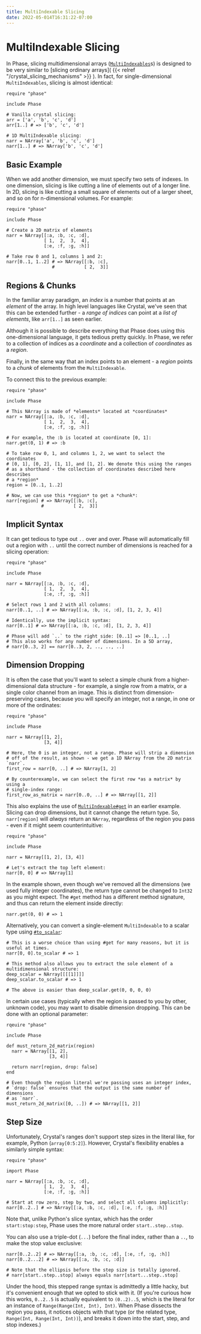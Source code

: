 ```yaml
---
title: MultiIndexable Slicing
date: 2022-05-014T16:31:22-07:00
---
```


# MultiIndexable Slicing
In Phase, slicing multidimensional arrays
([`MultiIndexables`](https://phase.blog/api/Phase/MultiIndexable.html)s) is
designed to be very similar to [slicing ordinary arrays]( {{< relref
"/crystal_slicing_mechanisms" >}} ). In fact, for single-dimensional
`MultiIndexables`, slicing is almost identical:

```crystal
require "phase"

include Phase

# Vanilla crystal slicing:
arr = ['a', 'b', 'c', 'd']
arr[1..] # => ['b', 'c', 'd']

# 1D MultiIndexable slicing:
narr = NArray['a', 'b', 'c', 'd']
narr[1..] # => NArray['b', 'c', 'd']
```

## Basic Example
When we add another dimension, we must specify two sets of indexes. In
one dimension, slicing is like cutting a line of elements out of a longer line.
In 2D, slicing is like cutting a small square of elements out of a larger sheet,
and so on for n-dimensional volumes. For example:

```crystal
require "phase"

include Phase

# Create a 2D matrix of elements
narr = NArray[[:a, :b, :c, :d],
              [ 1,  2,  3,  4],
              [:e, :f, :g, :h]]

# Take row 0 and 1, columns 1 and 2:
narr[0..1, 1..2] # => NArray[[:b, :c],
                 #           [ 2,  3]]
```

## Regions & Chunks
In the familiar array paradigm, an *index* is a number that points at an *element*
of the array. In high level languages like Crystal, we've seen that this can be
extended further - a *range of indices* can point at a *list of elements*, like
`arr[1..]` as seen earlier.

Although it is possible to describe everything that Phase does using this
one-dimensional language, it gets tedious pretty quickly. In Phase, we refer to
a collection of indices as a *coordinate* and a collection of *coordinates* as a *region*.

Finally, in the same way that an index points to an element - a *region* points
to a *chunk* of elements from the `MultiIndexable`.

To connect this to the previous example:

```crystal
require "phase"

include Phase

# This NArray is made of *elements* located at *coordinates*
narr = NArray[[:a, :b, :c, :d],
              [ 1,  2,  3,  4],
              [:e, :f, :g, :h]]

# For example, the :b is located at coordinate [0, 1]:
narr.get(0, 1) # => :b

# To take row 0, 1, and columns 1, 2, we want to select the coordinates
# [0, 1], [0, 2], [1, 1], and [1, 2]. We denote this using the ranges
# as a shorthand - the collection of coordinates described here describes
# a *region*
region = [0..1, 1..2]

# Now, we can use this *region* to get a *chunk*:
narr[region] # => NArray[[:b, :c],
             #           [ 2,  3]]
```

## Implicit Syntax
It can get tedious to type out `..` over and over. Phase will automatically fill out
a region with `..` until the correct number of dimensions is reached for a slicing
operation:

```crystal
require "phase"

include Phase

narr = NArray[[:a, :b, :c, :d],
              [ 1,  2,  3,  4],
              [:e, :f, :g, :h]]

# Select rows 1 and 2 with all columns:
narr[0..1, ..] # => NArray[[:a, :b, :c, :d], [1, 2, 3, 4]]

# Identically, use the implicit syntax:
narr[0..1] # => NArray[[:a, :b, :c, :d], [1, 2, 3, 4]]

# Phase will add `..` to the right side: [0..1] => [0..1, ..]
# This also works for any number of dimensions. In a 5D array,
# narr[0..3, 2] == narr[0..3, 2, .., .., ..]
```

## Dimension Dropping
It is often the case that you'll want to select a simple chunk from a higher-dimensional
data structure - for example, a single row from a matrix, or a single color channel from
an image. This is distinct from dimension-preserving cases, because you will specify an
integer, not a range, in one or more of the ordinates:

```crystal
require "phase"

include Phase

narr = NArray[[1, 2],
              [3, 4]]

# Here, the 0 is an integer, not a range. Phase will strip a dimension
# off of the result, as shown - we get a 1D NArray from the 2D matrix `narr`.
first_row = narr[0, ..] # => NArray[1, 2]

# By counterexample, we can select the first row *as a matrix* by using a
# single-index range:
first_row_as_matrix = narr[0..0, ..] # => NArray[[1, 2]]
```

This also explains the use of
[`MultiIndexable#get`](https://phase.blog/api/Phase/MultiIndexable.html#get%28%2Atuple%29-instance-method)
in an earlier example. Slicing can drop dimensions, but it cannot change the
return type. So, `narr[region]` will *always* return an `NArray`, regardless of
the region you pass - even if it might seem counterintuitive:

```crystal
require "phase"

include Phase

narr = NArray[[1, 2], [3, 4]]

# Let's extract the top left element:
narr[0, 0] # => NArray[1]
```

In the example shown, even though we've removed all the dimensions (we used fully integer coordinates),
the return type cannot be changed to `Int32` as you might expect. The `#get` method has a different
method signature, and thus can return the element inside directly:

```crystal
narr.get(0, 0) # => 1
```

Alternatively, you can convert a single-element `MultiIndexable` to a scalar
type using
[`#to_scalar`](https://phase.blog/api/Phase/MultiIndexable.html#to_scalar%3AT-instance-method):

```crystal
# This is a worse choice than using #get for many reasons, but it is useful at times.
narr[0, 0].to_scalar # => 1

# This method also allows you to extract the sole element of a multidimensional structure:
deep_scalar = NArray[[[[1]]]]
deep_scalar.to_scalar # => 1

# The above is easier than deep_scalar.get(0, 0, 0, 0)
```

In certain use cases (typically when the region is passed to you by other, unknown code),
you may want to disable dimension dropping. This can be done with an optional parameter:

```crystal
rqeuire "phase"

include Phase

def must_return_2d_matrix(region)
  narr = NArray[[1, 2],
                [3, 4]]

  return narr[region, drop: false]
end

# Even though the region literal we're passing uses an integer index,
# `drop: false` ensures that the output is the same number of dimensions
# as `narr`.
must_return_2d_matrix([0, ..]) # => NArray[[1, 2]]
```

## Step Size
Unfortunately, Crystal's ranges don't support step sizes in the literal like, for example,
Python (`array[0:5:2]`). However, Crystal's flexibility enables a similarly simple syntax:

```crystal
require "phase"

import Phase

narr = NArray[[:a, :b, :c, :d],
              [ 1,  2,  3,  4],
              [:e, :f, :g, :h]]

# Start at row zero, step by two, and select all columns implicitly:
narr[0..2..] # => NArray[[:a, :b, :c, :d], [:e, :f, :g, :h]]
```

Note that, unlike Python's slice syntax, which has the order `start:stop:step`,
Phase uses the more natural order `start..step..stop`.

You can also use a triple-dot (`...`) before the final index, rather than a
`..`, to make the stop value exclusive:

```crystal
narr[0..2..2] # => NArray[[:a, :b, :c, :d], [:e, :f, :g, :h]]
narr[0..2...2] # => NArray[[:a, :b, :c, :d]]

# Note that the ellipsis before the step size is totally ignored.
# narr[start..step..stop] always equals narr[start...step..stop]
```

Under the hood, this stepped range syntax is admittedly a little hacky, but
it's convenient enough that we opted to stick with it. (If you're curious how
this works, `0..2..5` is actually equivalent to `(0..2)..5`, which is the
literal for an instance of `Range(Range(Int, Int), Int)`. When Phase dissects
the region you pass, it notices objects with that type (or the related type,
`Range(Int, Range(Int, Int))`), and breaks it down into the start, step, and
stop indexes.)

